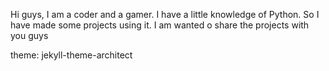 Hi guys, I am a coder and a gamer. I have a little knowledge of Python. 
So I have made some projects using it. I am wanted o share the projects with you guys

theme: jekyll-theme-architect
